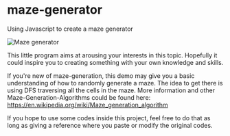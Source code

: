 # maze-generator
Using Javascript to create a maze generator

![Maze generator](http://dylanyy.com/myPortfolio/wp-content/uploads/2016/12/generating.jpg)

This little program aims at arousing your interests in this topic. Hopefully it could inspire you to creating something with your own knowledge and skills.

If you're new of maze-generation, this demo may give you a basic understanding of how to randomly generate a maze. The idea to get there is using DFS traversing all the cells in the maze. More information and other Maze-Generation-Algorithms could be found here: https://en.wikipedia.org/wiki/Maze_generation_algorithm

If you hope to use some codes inside this project, feel free to do that as long as giving a reference where you paste or modify the original codes.
